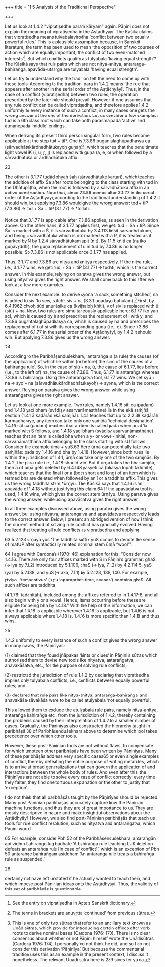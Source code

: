 +++
title = "1 5 Analysis of the Traditional Perspective"

+++

Let us look at 1.4.2 "vipratiṣedhe paraṁ kāryam" again. Pāṇini does not explain the meaning of  vipratiṣedha in the Aṣṭādhyāyī. The Kāśikā claims that vipratiṣedha means tulyabalavirodha ‘conflict between two equally powerful rules.’ This is a plausible assumption because, in  Sanskrit literature, the term has been used to mean ‘the opposition of two courses of action  which are equally important, the conflict of two even-matched interests’[^59]. But which conflicts  qualify as tulyabala ‘having equal strength’? The Kāśikā says that rule pairs which are not  nitya-anitya, antaraṅga-bahiraṅga, apavāda-utsarga are tulyabala ‘having equal strength’.  

Let us try to understand why the tradition felt the need to come up with these tools. According  to the tradition, para in 1.4.2 means ‘the rule that appears after another in the serial order of  the Aṣṭādhyāyī’. Thus, in the case of a conflict (vipratiṣedha) between two rules, the operation  prescribed by the later rule should prevail. However, if one assumes that any rule conflict can  be called vipratiṣedha, and therefore applies 1.4.2 uniformly to every instance of such a  conflict, in many cases one gets the wrong answer at the end of the derivation. Let us consider  a few examples: tud is a 6th class root which can take both parasmaipada ‘active’ and ātmanepada ‘middle’ endings.  

When deriving its present third person singular form, two rules become applicable at the step  tud + tiP. One is 7.3.86 pugantalaghūpadhasya ca (sārvadhātukārdhadhātukayoḥ guṇaḥ)[^60],  which teaches that the penultimate light vowel iK (i, u, r̥, l̥) is replaced with guṇa (a, e, o) when  followed by a sārvadhātuka or ārdhadhātuka affix. 

[^59]: See the entry on vipratiṣedha in Apte’s Sanskrit dictionary.  

[^60]: The terms in brackets are anuvr̥tta ‘continued’ from previous sūtras. 

23 

The other is 3.1.77 tudādibhyaḥ śaḥ (sārvadhātuke kartari), which teaches the addition of affix Śa after roots belonging to the class  starting with tud in the Dhātupāṭha, when the root is followed by a sārvadhātuka affix in an active construction. Note that, since 7.3.86 comes after 3.1.77 in the serial order of the  Aṣṭādhyāyī, according to the traditional understanding of 1.4.2 it should win, but applying  7.3.86 would give the wrong answer: tod + tiP (7.3.86) 🡪 tod + Śa + tiP (3.1.77) 🡪 *todati.  

Notice that 3.1.77 is applicable after 7.3.86 applies, as seen in the derivation above. On the  other hand, if 3.1.77 applies first, we get: tud + Śa + tiP. Since Śa is marked with a Ś, it is  sārvadhātuka by 3.4.113 tiṅśit sārvadhātukam, and being a sārvadhātuka which is not marked  with a P, it is treated as if marked by Ṅ by 1.2.4 sārvadhātukam apit (ṅit). By 1.1.5 kṅiti ca (na  iko guṇavr̥ddhī), the guṇa replacement of u in tud by 7.3.86 is no longer possible. So 7.3.86 is  not applicable once 3.1.77 has applied.  

Thus, 3.1.77 and 7.3.86 are nitya and anitya respectively. If the nitya rule, i.e., 3.1.77 wins, we  get: tud + Śa + tiP (3.1.77) 🡪 tudati, which is the correct answer. In this example, relying on  paratva gives the wrong answer, but using nityatva gives the right answer. We shall come back  to this after we look at a few more examples.  

Consider the next example: to derive syona ‘a sack, something stitched’, na is added to siv ‘to  sew, stitch’: siv + na (3.3.1 uṇādayo bahulam).[^61] First, by 6.4.1962 chvoḥ śūḍ anunāsike ca  (kvijhaloḥ kṅiti), v of siv is replaced with ū: (siū) + na. Now, two rules are simultaneously  applicable here: 6.1.77 iko yaṇ aci, which is caused by ū and prescribes the replacement of i  with y, and 7.3.86 pugantalaghūpadhasya ca, which is caused by na and prescribes the  replacement of i of si with its corresponding guṇa (i.e., e). Since 7.3.86 comes after 6.1.77 in  the serial order of the Aṣṭādhyāyī, by 1.4.2 it should win. But applying 7.3.86 gives us the  wrong answer. 

[^61]: This is one of only two sūtras that refer to an ancillary text known as Uṇādisūtras, which provide for  introducing certain affixes after verb roots to derive nominal bases (Cardona 1976: 170). There is no  clear consensus about whether or not Pāṇini himself wrote the Uṇādisūtras (Cardona 1976: 174). I  personally do not think he did, and so I do not consider this derivation ‘Pāṇinīya’. But because the  commentarial tradition uses this as an example in the present context, I discuss it nonetheless. The  relevant Uṇādi sūtra here is 289 siveṣ ṭer yū ca. 

[^62]: I am aware that the tradition reads this rule as cchvoḥ… and not as chvoḥ…. However, I think that  the original version must have been chvoḥ. See Kiparsky 1982: 89.

24 

According to the Paribhāṣenduśekhara, ‘antaraṅga is (a rule) the causes (of the application)  of which lie within (or before) the sum of the causes of a bahiraṅga rule’. So, in the case of siū  + na, ū, the cause of 6.1.77, lies before (i.e., to the left of) na, the cause of 7.3.86. Thus, 6.1.77 is antaraṅga whereas 7.3.86 is bahiraṅga. Using the antaraṅgatva tool, 6.1.77 wins. We get  syū + na 🡪 syo + na (sārvadhātukārdhadhātukayoḥ) 🡪 syona, which is the correct answer.  Relying on paratva gives the wrong answer, while using antaraṅgatva gives the right answer.  

Let us look at one more example. Two rules, namely 1.4.16 siti ca (padam) and 1.4.18 yaci  bham (svādiṣv asarvanāmasthāne) lie in the ekā saṁjñā section (1.4.1 ā kaḍārād ekā saṁjñā). 1.4.1 teaches that up to 2.2.38 kaḍārāḥ karmadhāraye, any item can take only one saṁjñā ‘technical designation’. 1.4.16 siti ca (padam) teaches that an item is called pada when an affix  marked with S follows, and 1.4.18 yaci bham (svādiṣv asarvanāmasthāne) teaches that an item  is called bha when a y- or vowel-initial, non-sarvanāmasthāna affix belonging to the class  starting with sU follows. Consider the example ūrṇā + yuS.63 Here ūrṇā can potentially take  two saṁjñās: pada by 1.4.16 and bha by 1.4.18. However, since both rules lie within the  jurisdiction of 1.4.1, ūrṇā can take only one of the two saṁjñās. By 1.4.2, the para rule i.e., 1.4.18 should win. But if ūrṇā takes the bha saṁjñā, then ā of ūrṇā gets deleted by 6.4.148  yasyeti ca (bhasya lopaḥ taddhite), which teaches that the final i or a (both short and long) of  an item which is termed bha are deleted when followed by an ī or a taddhita affix. This gives  us the wrong taddhita stem *ūrṇyu. The Kāśikā says that 1.4.16 is an apavāda of 1.4.18 without  justifying this claim.64 If the apavādatva tool is used, 1.4.16 wins, which gives the correct stem  ūrṇāyu. Using paratva gives the wrong answer, while using apavādatva gives the right answer.  

In all three examples discussed above, using paratva gives the wrong answer, but using  nityatva, antaraṅgatva and apavādatva respectively leads to the correct answer. Below, I  present an abridged version of how I think the current method of solving rule conflict has  gradually evolved. Having realized that treating all rule conflicts as vipratiṣedha and applying  

63 5.2.123 ūrṇāyā yus ‘The taddhita suffix yuS occurs to denote the sense of matUP after syntactically  related nominal stem ūrṇā “wool”’. 

64 I agree with Cardona’s (1970: 46) explanation for this: “Consider now 1.4.16. There are only four  affixes marked with S in Pāṇini’s grammar: ghaS (🡪 iya by 7.1.2) introduced by 5.1.106, chaS (🡪 īya,  7.1.2) by 4.2.114-5, yaS (ya) by 5.2.138, and yuS (🡪 aka, 7.1.1) by 5.2.123, 138, 140. For example,  r̥tviya- ‘tempestivus’ (<r̥tu ‘appropriate time, season’) contains ghaS. All such affixes are taddhita 

(4.1.76: taddhitāḥ), included among the affixes referred to in 1.4.17-8, and all also begin with y or a  vowel. Hence, items occurring before these are eligible for being bha by 1.4.18.” With the help of this  information, we can infer that 1.4.18 is applicable wherever 1.4.16 is applicable, but 1.4.16 is not always  applicable where 1.4.18 is. 1.4.16 is more specific than 1.4.18 and thus wins.

25 

1.4.2 uniformly to every instance of such a conflict gives the wrong answer in many cases, the  Pāṇinīyas: 

(1) claimed that they found jñāpakas ‘hints or clues’ in Pāṇini’s sūtras which authorised them  to devise new tools like nityatva, antaraṅgatva, anavakāśatva, etc., for the purpose of solving  rule conflicts; 

(2) restricted the jurisdiction of rule 1.4.2 by declaring that vipratiṣedha implies only tulyabala conflicts, i.e., conflicts between equally powerful rules; and 

(3) declared that rule pairs like nitya-anitya, antaraṅga-bahiraṅga, and anavakāśa-sāvakāśa were to be called atulyabala ‘not equally powerful’. 

This allowed them to exclude the atulyabala rule pairs, namely nitya-anitya, antaraṅga bahiraṅga etc., from the jurisdiction of 1.4.2, thereby containing the problems caused by their  interpretation of 1.4.2 to a smaller number of cases. Gradually, the Pāṇinīyas also constructed  the hierarchy taught in paribhāṣā 38 of Paribhāṣenduśekhara above to determine which tool  takes precedence over which other tools. 

However, these post-Pāṇinian tools are not without flaws, to compensate for which umpteen  other paribhāṣās have been written by Pāṇinīyas. Many of these paribhāṣās address very  specific cases65 or even single examples of conflict, thereby defeating the entire purpose of  writing metarules, which is to arrive at broad generalizations that can govern the application of  and interactions between the whole body of rules. And even after this, the Pāṇinīyas are not  able to solve every case of conflict correctly: every time they falter, they find one tortuous  explanation or the other to justify that ‘exception’. 

I do not think that all paribhāṣās taught by the Pāṇinīyas should be rejected. Many post Pāṇinian paribhāṣās accurately capture how the Pāṇinian machine functions, and thus they are  of great importance to us. They are mostly descriptive in nature and make insightful  observations about the Aṣṭādhyāyī. However, we also find post-Pāṇinian paribhāṣās that teach  us tools for rule conflict resolution, such as nityatva and antaraṅgatva, which Pāṇini would  

65 For example, consider Pbh 52 of the Paribhāṣenduśekhara, antaraṅgān api vidhīn bahiraṅgo lug bādhate ‘A bahiraṅga rule teaching LUK deletion defeats an antaraṅga rule [in case of conflict]’, which  is an exception of Pbh 50 antaraṅge bahiraṅgam asiddham ‘An antaraṅga rule treats a bahiraṅga rule  as suspended.’

26 

certainly not have left unstated if he actually wanted to teach them, and which impose post Pāṇinian ideas onto the Aṣṭādhyāyī. Thus, the validity of this set of paribhāṣās is questionable. 
